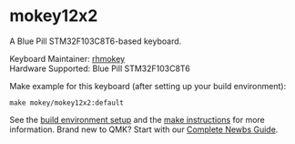 # mokey12x2

A Blue Pill STM32F103C8T6-based keyboard.

Keyboard Maintainer: [rhmokey](https://github.com/rhmokey)  
Hardware Supported: Blue Pill STM32F103C8T6  

Make example for this keyboard (after setting up your build environment):

    make mokey/mokey12x2:default

See the [build environment setup](https://docs.qmk.fm/#/getting_started_build_tools) and the [make instructions](https://docs.qmk.fm/#/getting_started_make_guide) for more information. Brand new to QMK? Start with our [Complete Newbs Guide](https://docs.qmk.fm/#/newbs).
